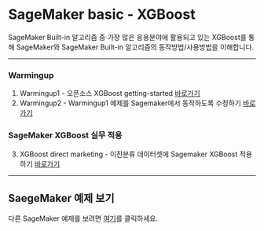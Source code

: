 # SageMaker basic - XGBoost 

SageMaker Built-in 알고리즘 중 가장 많은 응용분야에 활용되고 있는 XGBoost를 통해 SageMaker와 SageMaker Built-in 알고리즘의 동작방법/사용방법을 이해합니다.

---
### Warmingup
1. Warmingup1 - 오픈소스 XGBoost getting-started [바로가기](warmingup1.xgboost_simple.ipynb) 
2. Warmingup2 - Warmingup1 예제를 Sagemaker에서 동작하도록 수정하기 [바로가기](warmingup2.xgboost_sagemaker.ipynb) 

### SageMaker XGBoost 실무 적용
3. XGBoost direct marketing - 이진분류 데이터셋에 Sagemaker XGBoost 적용하기 [바로가기](1.xgboost_direct_marketing_sagemaker.ipynb)

---

## SaegeMaker 예제 보기

다른 SageMaker 예제를 보려면 [여기](../Readme.md)를 클릭하세요.